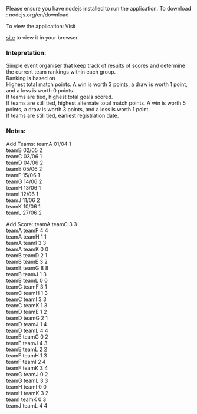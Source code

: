 Please ensure you have nodejs installed to run the application.
To download : nodejs.org/en/download

To view the application:
Visit

[site](https://master.d323cmhb6m89hd.amplifyapp.com/) to view it in your browser.

### Intepretation:
Simple event organiser that keep track of results of scores and determine the current team rankings within each group.<br />
Ranking is based on <br />
Highest total match points. A win is worth 3 points, a draw is worth 1 point, and a loss is worth 0 points.<br />
If teams are tied, highest total goals scored.<br />
If teams are still tied, highest alternate total match points. A win is worth 5 points, a draw is worth 3 points, and a loss is worth 1 point.<br />
If teams are still tied, earliest registration date.<br />

### Notes:
Add Teams:
teamA 01/04 1<br />
teamB 02/05 2<br />
teamC 03/06 1<br />
teamD 04/06 2<br />
teamE 05/06 2<br />
teamF 15/06 1<br />
teamG 14/06 2<br />
teamH 13/06 1<br />
teamI 12/06 1<br />
teamJ 11/06 2<br />
teamK 10/06 1<br />
teamL 27/06 2<br />

Add Score:
teamA teamC 3 3<br />
teamA teamF 4 4<br />
teamA teamH 1 1<br />
teamA teamI 3 3<br />
teamA teamK 0 0<br />
teamB teamD 2 1<br />
teamB teamE 3 2<br />
teamB teamG 8 8<br />
teamB teamJ 1 3<br />
teamB teamL 0 0<br />
teamC teamF 3 1<br />
teamC teamH 1 3<br />
teamC teamI 3 3<br />
teamC teamK 1 3<br />
teamD teamE 1 2<br />
teamD teamG 2 1<br />
teamD teamJ 1 4<br />
teamD teamL 4 4<br />
teamE teamG 0 2<br />
teamE teamJ 4 3<br />
teamE teamL 2 2<br />
teamF teamH 1 3<br />
teamF teamI 2 4<br />
teamF teamK 3 4<br />
teamG teamJ 0 2<br />
teamG teamL 3 3<br />
teamH teamI 0 0<br />
teamH teamK 3 2<br />
teamI teamK 0 3<br />
teamJ teamL 4 4<br />
